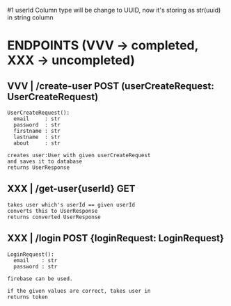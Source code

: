 #1 userId Column type will be change to UUID, now it's storing as str(uuid) in string column

# ENDPOINTS (VVV -> completed, XXX -> uncompleted)
## VVV | /create-user  POST (userCreateRequest: UserCreateRequest)
    UserCreateRequest():
      email     : str
      password  : str
      firstname : str
      lastname  : str
      about     : str

    creates user:User with given userCreateRequest
    and saves it to database
    returns UserResponse 

## XXX | /get-user{userId}   GET
    takes user which's userId == given userId
    converts this to UserResponse
    returns converted UserResponse

## XXX | /login POST {loginRequest: LoginRequest}
    LoginRequest():
      email    : str
      password : str
    
    firebase can be used.
    
    if the given values are correct, takes user in 
    returns token
  
